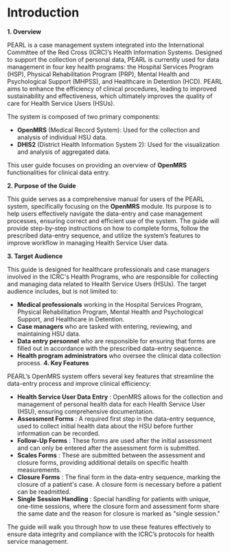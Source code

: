 # Introduction

**1. Overview**

PEARL is a case management system integrated into the International Committee of the Red Cross (ICRC)’s Health Information Systems. Designed to support the collection of personal data, PEARL is currently used for data management in four key health programs: the Hospital Services Program (HSP), Physical Rehabilitation Program (PRP), Mental Health and Psychological Support (MHPSS), and Healthcare in Detention (HCD). PEARL aims to enhance the efficiency of clinical procedures, leading to improved sustainability and effectiveness, which ultimately improves the quality of care for Health Service Users (HSUs).

The system is composed of two primary components:

* **OpenMRS** (Medical Record System): Used for the collection and analysis of individual HSU data.
* **DHIS2** (District Health Information System 2): Used for the visualization and analysis of aggregated data.

This user guide focuses on providing an overview of **OpenMRS** functionalities for clinical data entry.

**2. Purpose of the Guide**

This guide serves as a comprehensive manual for users of the PEARL system, specifically focusing on the **OpenMRS** module. Its purpose is to help users effectively navigate the data-entry and case management processes, ensuring correct and efficient use of the system. The guide will provide step-by-step instructions on how to complete forms, follow the prescribed data-entry sequence, and utilize the system’s features to improve workflow in managing Health Service User data.

**3. Target Audience**

This guide is designed for healthcare professionals and case managers involved in the ICRC's Health Programs, who are responsible for collecting and managing data related to Health Service Users (HSUs). The target audience includes, but is not limited to:

* **Medical professionals** working in the Hospital Services Program, Physical Rehabilitation Program, Mental Health and Psychological Support, and Healthcare in Detention.
* **Case managers** who are tasked with entering, reviewing, and maintaining HSU data.
* **Data entry personnel** who are responsible for ensuring that forms are filled out in accordance with the prescribed data-entry sequence.
* **Health program administrators** who oversee the clinical data collection process. **4. Key Features**

PEARL’s OpenMRS system offers several key features that streamline the data-entry process and improve clinical efficiency:

* **Health Service User Data Entry** : OpenMRS allows for the collection and management of personal health data for each Health Service User (HSU), ensuring comprehensive documentation.
* **Assessment Forms** : A required first step in the data-entry sequence, used to collect initial health data about the HSU before further information can be recorded.
* **Follow-Up Forms** : These forms are used after the initial assessment and can only be entered after the assessment form is submitted.
* **Scales Forms** : These are submitted between the assessment and closure forms, providing additional details on specific health measurements.
* **Closure Forms** : The final form in the data-entry sequence, marking the closure of a patient's case. A closure form is necessary before a patient can be readmitted.
* **Single Session Handling** : Special handling for patients with unique, one-time sessions, where the closure form and assessment form share the same date and the reason for closure is marked as "single session."

The guide will walk you through how to use these features effectively to ensure data integrity and compliance with the ICRC’s protocols for health service management.
